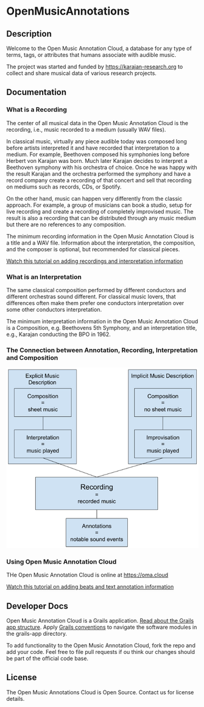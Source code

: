 # OpenMusicAnnotations

## Description

Welcome to the Open Music Annotation Cloud, a database for any type of terms, tags, or attributes that humans associate with audible music. 

The project was started and funded by https://karajan-research.org to collect and share musical data of various research projects.

## Documentation

### What is a Recording

The center of all musical data in the Open Music Annotation Cloud is the recording, i.e., music recorded to a medium (usually WAV files).

In classical music, virtually any piece audible today was composed long before artists interpreted it and have recorded that interpretation to a medium. For example, Beethoven composed his symphonies long before Herbert von Karajan was born. Much later Karajan decides to interpret a Beethoven symphony with his orchestra of choice. Once he was happy with the result Karajan and the orchestra performed the symphony and have a record company create a recording of that concert and sell that recording on mediums such as records, CDs, or Spotify.

On the other hand, music can happen very differently from the classic approach. For example, a group of musicians can book a studio, setup for live recording and create a recording of completely improvised music. The result is also a recording that can be distributed through any music medium but there are no references to any composition.

The minimum recording information in the Open Music Annotation Cloud is a title and a WAV file. Information about the interpretation, the composition, and the composer is optional, but recommended for classical pieces.

[Watch this tutorial on adding recordings and interpretation information](https://youtube.com)

### What is an Interpretation

The same classical composition performed by different conductors and different orchestras sound different. For classical music lovers, that differences often make them prefer one conductors interpretation over some other conductors interpretation.

The minimum interpretation information in the Open Music Annotation Cloud is a Composition, e.g. Beethovens 5th Symphony, and an interpretation title, e.g., Karajan conducting the BPO in 1962.

### The Connection between Annotation, Recording, Interpretation and Composition
![High level data model of recordings](https://github.com/KarajanResearch/OpenMusicAnnotations/blob/master/doc/High%20Level%20Data%20Model%20of%20Recordings.png)

### Using Open Music Annotation Cloud

THe Open Music Annotation Cloud is online at https://oma.cloud

[Watch this tutorial on adding beats and text annotation information](https://youtube.com)


## Developer Docs
Open Music Annotation Cloud is a Grails application. [Read about the Grails app structure](http://docs.grails.org/latest/guide/introduction.html). Apply [Grails conventions](http://docs.grails.org/latest/guide/gettingStarted.html#conventionOverConfiguration) to navigate the software modules in the grails-app directory.

To add functionality to the Open Music Annotation Cloud, fork the repo and add your code. Feel free to file pull requests if ou think our changes should be part of the official code base.

## License
The Open Music Annotations Cloud is Open Source. Contact us for license details.

